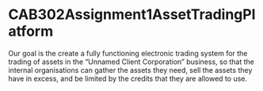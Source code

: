 # CAB302Assignment1AssetTradingPlatform
Our goal is the create a fully functioning electronic trading system for the trading of assets in the “Unnamed Client Corporation” business, so that the internal organisations can gather the assets they need, sell the assets they have in excess, and be limited by the credits that they are allowed to use.
